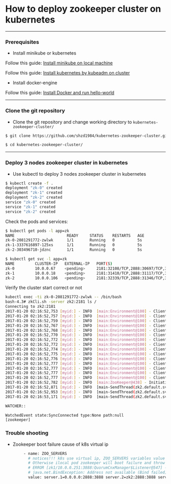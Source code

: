 # How to deploy zookeeper cluster on kubernetes

---

### Prerequisites

- Install minikube or kubernetes

Follow this guide: [Install minikube on local machine](https://kubernetes.io/docs/getting-started-guides/minikube/)

Follow this guide: [Install kubernetes by kubeadm on cluster](https://kubernetes.io/docs/getting-started-guides/kubeadm/)

- Install docker-engine

Follow this guide: [Install Docker and run hello-world](https://docs.docker.com/engine/getstarted/step_one/)

---

### Clone the git repository

- Clone the git repository and change working directory to ```kubernetes-zookeeper-cluster/```

```sh
$ git clone https://github.com/shzd1984/kubernetes-zookeeper-cluster.git

$ cd kubernetes-zookeeper-cluster/
```

---

### Deploy 3 nodes zookeeper cluster in kubernetes

- Use kubectl to deploy 3 nodes zookeeper cluster in kubernetes

```sh
$ kubectl create -f .
deployment "zk-0" created
deployment "zk-1" created
deployment "zk-2" created
service "zk-0" created
service "zk-1" created
service "zk-2" created
```


Check the pods and services:

```sh
$ kubectl get pods -l app=zk
NAME                       READY     STATUS    RESTARTS   AGE
zk-0-2081291772-zwlwk      1/1       Running   0          5s
zk-1-3337616897-125xs      1/1       Running   0          5s
zk-2-303496710-jdznc       1/1       Running   0          5s

$ kubectl get svc -l app=zk
NAME         CLUSTER-IP   EXTERNAL-IP   PORT(S)                                        AGE
zk-0         10.0.0.67    <pending>     2181:32108/TCP,2888:30697/TCP,3888:31436/TCP   2m
zk-1         10.0.0.18    <pending>     2181:31410/TCP,2888:31117/TCP,3888:32687/TCP   2m
zk-2         10.0.0.106   <pending>     2181:32339/TCP,2888:31346/TCP,3888:30378/TCP   2m

```

Verify the cluster start correct or not

```sh
kubectl exec -ti zk-0-2081291772-zwlwk -- /bin/bash
bash-4.3# zkCli.sh -server zk2:2181 ls /
Connecting to zk2:2181
2017-01-20 02:16:52,753 [myid:] - INFO  [main:Environment@100] - Client environment:zookeeper.version=3.4.9-1757313, built on 08/23/2016 06:50 GMT
2017-01-20 02:16:52,757 [myid:] - INFO  [main:Environment@100] - Client environment:host.name=zk1-4074261018-dbjnw
2017-01-20 02:16:52,759 [myid:] - INFO  [main:Environment@100] - Client environment:java.version=1.8.0_111-internal
2017-01-20 02:16:52,767 [myid:] - INFO  [main:Environment@100] - Client environment:java.vendor=Oracle Corporation
2017-01-20 02:16:52,768 [myid:] - INFO  [main:Environment@100] - Client environment:java.home=/usr/lib/jvm/java-1.8-openjdk/jre
2017-01-20 02:16:52,770 [myid:] - INFO  [main:Environment@100] - Client environment:java.class.path=/zookeeper-3.4.9/bin/../build/classes:/zookeeper-3.4.9/bin/../build/lib/*.jar:/zookeeper-3.4.9/bin/../lib/slf4j-log4j12-1.6.1.jar:/zookeeper-3.4.9/bin/../lib/slf4j-api-1.6.1.jar:/zookeeper-3.4.9/bin/../lib/netty-3.10.5.Final.jar:/zookeeper-3.4.9/bin/../lib/log4j-1.2.16.jar:/zookeeper-3.4.9/bin/../lib/jline-0.9.94.jar:/zookeeper-3.4.9/bin/../zookeeper-3.4.9.jar:/zookeeper-3.4.9/bin/../src/java/lib/*.jar:/conf:
2017-01-20 02:16:52,772 [myid:] - INFO  [main:Environment@100] - Client environment:java.library.path=/usr/lib/jvm/java-1.8-openjdk/jre/lib/amd64/server:/usr/lib/jvm/java-1.8-openjdk/jre/lib/amd64:/usr/lib/jvm/java-1.8-openjdk/jre/../lib/amd64:/usr/java/packages/lib/amd64:/usr/lib64:/lib64:/lib:/usr/lib
2017-01-20 02:16:52,772 [myid:] - INFO  [main:Environment@100] - Client environment:java.io.tmpdir=/tmp
2017-01-20 02:16:52,774 [myid:] - INFO  [main:Environment@100] - Client environment:java.compiler=<NA>
2017-01-20 02:16:52,775 [myid:] - INFO  [main:Environment@100] - Client environment:os.name=Linux
2017-01-20 02:16:52,776 [myid:] - INFO  [main:Environment@100] - Client environment:os.arch=amd64
2017-01-20 02:16:52,777 [myid:] - INFO  [main:Environment@100] - Client environment:os.version=4.4.14-boot2docker
2017-01-20 02:16:52,777 [myid:] - INFO  [main:Environment@100] - Client environment:user.name=root
2017-01-20 02:16:52,777 [myid:] - INFO  [main:Environment@100] - Client environment:user.home=/root
2017-01-20 02:16:52,777 [myid:] - INFO  [main:Environment@100] - Client environment:user.dir=/zookeeper-3.4.9
2017-01-20 02:16:52,782 [myid:] - INFO  [main:ZooKeeper@438] - Initiating client connection, connectString=zk2:2181 sessionTimeout=30000 watcher=org.apache.zookeeper.ZooKeeperMain$MyWatcher@69d0a921
2017-01-20 02:16:52,871 [myid:] - INFO  [main-SendThread(zk2.default.svc.cluster.local:2181):ClientCnxn$SendThread@1032] - Opening socket connection to server zk2.default.svc.cluster.local/10.0.0.45:2181. Will not attempt to authenticate using SASL (unknown error)
2017-01-20 02:16:52,953 [myid:] - INFO  [main-SendThread(zk2.default.svc.cluster.local:2181):ClientCnxn$SendThread@876] - Socket connection established to zk2.default.svc.cluster.local/10.0.0.45:2181, initiating session
2017-01-20 02:16:53,171 [myid:] - INFO  [main-SendThread(zk2.default.svc.cluster.local:2181):ClientCnxn$SendThread@1299] - Session establishment complete on server zk2.default.svc.cluster.local/10.0.0.45:2181, sessionid = 0x259b9a4bf980000, negotiated timeout = 30000

WATCHER::

WatchedEvent state:SyncConnected type:None path:null
[zookeeper]
```

### Trouble shooting

- Zookeeper boot failure cause of k8s virtual ip

```sh
        - name: ZOO_SERVERS
          # notices!!! k8s use virtual ip, ZOO_SERVERS variables value local pod must use 0.0.0.0 as the ip address, can not use hostname.
          # Otherwise ilocal pod zookeeper will boot failure and throw this exception:
          # ERROR [zk1/10.0.0.251:3888:QuorumCnxManager$Listener@547] - Exception while listening
          # java.net.BindException: Address not available (Bind failed)
          value: server.1=0.0.0.0:2888:3888 server.2=zk2:2888:3888 server.3=zk3:2888:3888
```
